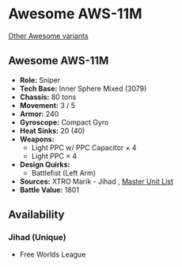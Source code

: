 # Awesome AWS-11M 

[Other Awesome variants](../awesome.md) 

## Awesome AWS-11M 

- **Role:** Sniper 
- **Tech Base:** Inner Sphere Mixed (3079) 
- **Chassis:** 80 tons 
- **Movement:** 3 / 5 
- **Armor:** 240 
- **Gyroscope:** Compact Gyro 
- **Heat Sinks:** 20 (40) 
- **Weapons:** 
  - Light PPC w/ PPC Capacitor × 4 
  - Light PPC × 4 
- **Design Quirks:** 
  - Battlefist (Left Arm) 
- **Sources:** XTRO Marik - Jihad , [Master Unit List](http://masterunitlist.info/Unit/Details/173) 
- **Battle Value:** 1801 

## Availability 

### Jihad (Unique) 

- Free Worlds League 

